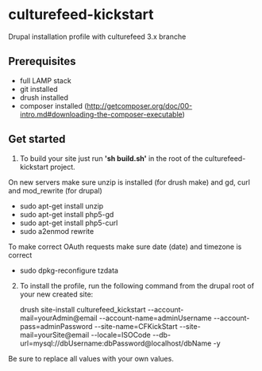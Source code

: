 culturefeed-kickstart
=====================

Drupal installation profile with culturefeed 3.x branche

## Prerequisites

- full LAMP stack
- git installed
- drush installed
- composer installed (http://getcomposer.org/doc/00-intro.md#downloading-the-composer-executable)

## Get started

1) To build your site just run **'sh build.sh'** in the root of the culturefeed-kickstart project. 

On new servers make sure unzip is installed (for drush make) and gd, curl and mod_rewrite  (for drupal)
- sudo apt-get install unzip
- sudo apt-get install php5-gd
- sudo apt-get install php5-curl
- sudo a2enmod rewrite


To make correct OAuth requests make sure date (date) and timezone is correct
- sudo dpkg-reconfigure tzdata

2) To install the profile, run the following command from the drupal root of your new created site:

	drush site-install culturefeed_kickstart --account-mail=yourAdmin@email --account-name=adminUsername --account-pass=adminPassword --site-name=CFKickStart --site-mail=yourSite@email --locale=ISOCode --db-url=mysql://dbUsername:dbPassword@localhost/dbName -y
		
Be sure to replace all values with your own values.

